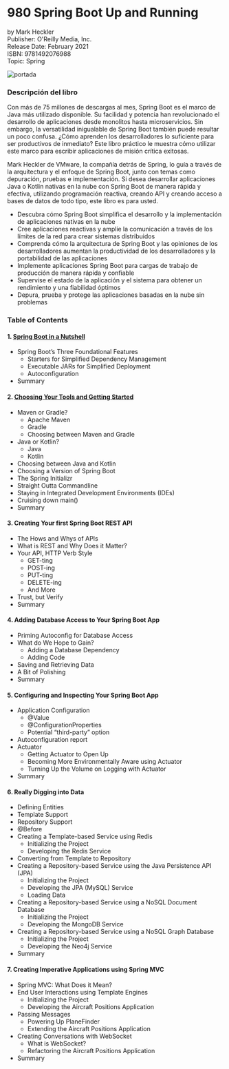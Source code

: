 # 980 Spring Boot Up and Running

by Mark Heckler<br>
Publisher: O'Reilly Media, Inc.<br>
Release Date: February 2021<br>
ISBN: 9781492076988<br>
Topic: Spring<br>

![portada](https://github.com/adolfodelarosades/Java/blob/master/temarios/980_Spring_Boot_Up_and_Running/images/980-portada.png)

### Descripción del libro

Con más de 75 millones de descargas al mes, Spring Boot es el marco de Java más utilizado disponible. Su facilidad y potencia han revolucionado el desarrollo de aplicaciones desde monolitos hasta microservicios. Sin embargo, la versatilidad inigualable de Spring Boot también puede resultar un poco confusa. ¿Cómo aprenden los desarrolladores lo suficiente para ser productivos de inmediato? Este libro práctico le muestra cómo utilizar este marco para escribir aplicaciones de misión crítica exitosas.

Mark Heckler de VMware, la compañía detrás de Spring, lo guía a través de la arquitectura y el enfoque de Spring Boot, junto con temas como depuración, pruebas e implementación. Si desea desarrollar aplicaciones Java o Kotlin nativas en la nube con Spring Boot de manera rápida y efectiva, utilizando programación reactiva, creando API y creando acceso a bases de datos de todo tipo, este libro es para usted.

* Descubra cómo Spring Boot simplifica el desarrollo y la implementación de aplicaciones nativas en la nube
* Cree aplicaciones reactivas y amplíe la comunicación a través de los límites de la red para crear sistemas distribuidos
* Comprenda cómo la arquitectura de Spring Boot y las opiniones de los desarrolladores aumentan la productividad de los desarrolladores y la portabilidad de las aplicaciones
* Implemente aplicaciones Spring Boot para cargas de trabajo de producción de manera rápida y confiable
* Supervise el estado de la aplicación y el sistema para obtener un rendimiento y una fiabilidad óptimos
* Depura, prueba y protege las aplicaciones basadas en la nube sin problemas

### Table of Contents

#### 1. [Spring Boot in a Nutshell](980_Spring_Boot_Up_and_Running/01_Spring_Boot_in_a_Nutshell.md)

* Spring Boot’s Three Foundational Features
   * Starters for Simplified Dependency Management
   * Executable JARs for Simplified Deployment
   * Autoconfiguration
* Summary

#### 2. [Choosing Your Tools and Getting Started](980_Spring_Boot_Up_and_Running/02_Choosing_Your_Tools_and_Getting_Started.md)

* Maven or Gradle?
   * Apache Maven
   * Gradle
   * Choosing between Maven and Gradle
* Java or Kotlin?
   * Java
   * Kotlin
* Choosing between Java and Kotlin
* Choosing a Version of Spring Boot
* The Spring Initializr
* Straight Outta Commandline
* Staying in Integrated Development Environments (IDEs)
* Cruising down main()
* Summary

#### 3. Creating Your first Spring Boot REST API

* The Hows and Whys of APIs
* What is REST and Why Does it Matter?
* Your API, HTTP Verb Style
   * GET-ting
   * POST-ing
   * PUT-ting
   * DELETE-ing
   * And More
* Trust, but Verify
* Summary

#### 4. Adding Database Access to Your Spring Boot App

* Priming Autoconfig for Database Access
* What do We Hope to Gain?
   * Adding a Database Dependency
   * Adding Code
* Saving and Retrieving Data
* A Bit of Polishing
* Summary

#### 5. Configuring and Inspecting Your Spring Boot App

* Application Configuration
   * @Value
   * @ConfigurationProperties
   * Potential “third-party” option
* Autoconfiguration report
* Actuator
   * Getting Actuator to Open Up
   * Becoming More Environmentally Aware using Actuator
   * Turning Up the Volume on Logging with Actuator
* Summary

#### 6. Really Digging into Data

* Defining Entities
* Template Support
* Repository Support
* @Before
* Creating a Template-based Service using Redis
   * Initializing the Project
   * Developing the Redis Service
* Converting from Template to Repository
* Creating a Repository-based Service using the Java Persistence API (JPA)
   * Initializing the Project
   * Developing the JPA (MySQL) Service
   * Loading Data
* Creating a Repository-based Service using a NoSQL Document Database
   * Initializing the Project
   * Developing the MongoDB Service
* Creating a Repository-based Service using a NoSQL Graph Database
   * Initializing the Project
  * Developing the Neo4j Service
* Summary

#### 7. Creating Imperative Applications using Spring MVC

* Spring MVC: What Does it Mean?
* End User Interactions using Template Engines
   * Initializing the Project
   * Developing the Aircraft Positions Application
* Passing Messages
   * Powering Up PlaneFinder
   * Extending the Aircraft Positions Application
* Creating Conversations with WebSocket
   * What is WebSocket?
   * Refactoring the Aircraft Positions Application
* Summary
